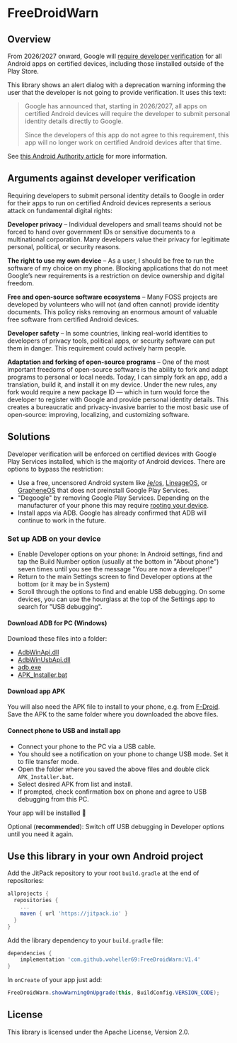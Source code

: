 # FreeDroidWarn

## Overview

From 2026/2027 onward, Google will [require developer verification](https://developer.android.com/developer-verification) for all Android apps on certified devices, including those iinstalled outside of the Play Store.

This library shows an alert dialog with a deprecation warning informing the user that the developer is not going to provide verification. It uses this text:

> Google has announced that, starting in 2026/2027, all apps on certified Android devices will require the developer to submit personal identity details directly to Google.
> 
> Since the developers of this app do not agree to this requirement, this app will no longer work on certified Android devices after that time.

See [this Android Authority article](https://www.androidauthority.com/android-developer-verification-requirements-3590911/) for more information.

## Arguments against developer verification

Requiring developers to submit personal identity details to Google in order for their apps to run on certified Android devices represents a serious attack on fundamental digital rights:

**Developer privacy** – Individual developers and small teams should not be forced to hand over government IDs or sensitive documents to a multinational corporation. Many developers value their privacy for legitimate personal, political, or security reasons.

**The right to use my own device** – As a user, I should be free to run the software of my choice on my phone. Blocking applications that do not meet Google’s new requirements is a restriction on device ownership and digital freedom.

**Free and open-source software ecosystems** – Many FOSS projects are developed by volunteers who will not (and often cannot) provide identity documents. This policy risks removing an enormous amount of valuable free software from certified Android devices.

**Developer safety** – In some countries, linking real-world identities to developers of privacy tools, political apps, or security software can put them in danger. This requirement could actively harm people.

**Adaptation and forking of open-source programs** – One of the most important freedoms of open-source software is the ability to fork and adapt programs to personal or local needs. Today, I can simply fork an app, add a translation, build it, and install it on my device. Under the new rules, any fork would require a new package ID — which in turn would force the developer to register with Google and provide personal identity details. This creates a bureaucratic and privacy-invasive barrier to the most basic use of open-source: improving, localizing, and customizing software.

## Solutions

Developer verification will be enforced on certified devices with Google Play Services installed, which is the majority of Android devices. There are options to bypass the restriction:

- Use a free, uncensored Android system like [/e/os](https://e.foundation/e-os/), [LineageOS](https://lineageos.org/), or [GrapheneOS](https://grapheneos.org/) that does not preinstall Google Play Services.
- "Degoogle" by removing Google Play Services. Depending on the manufacturer of your phone this may require [rooting your device](https://www.androidauthority.com/root-android-277350/).
- Install apps via ADB. Google has already confirmed that ADB will continue to work in the future.

### Set up ADB on your device

- Enable Developer options on your phone: In Android settings, find and tap the Build Number option (usually at the bottom in "About phone") seven times until you see the message "You are now a developer!"
- Return to the main Settings screen to find Developer options at the bottom (or it may be in System)
- Scroll through the options to find and enable USB debugging. On some devices, you can use the hourglass at the top of the Settings app to search for "USB debugging".

#### Download ADB for PC (Windows) 

Download these files into a folder:

- [AdbWinApi.dll](https://github.com/K3V1991/ADB-and-FastbootPlusPlus/blob/main/AdbWinApi.dll?raw=true)
- [AdbWinUsbApi.dll](https://github.com/K3V1991/ADB-and-FastbootPlusPlus/blob/main/AdbWinUsbApi.dll?raw=true)
- [adb.exe](https://github.com/K3V1991/ADB-and-FastbootPlusPlus/blob/main/adb.exe?raw=true)
- [APK_Installer.bat](https://github.com/woheller69/FreeDroidWarn/blob/master/APK_Installer.bat?raw=true)

#### Download app APK

You will also need the APK file to install to your phone, e.g. from [F-Droid](https://f-droid.org/). Save the APK to the same folder where you downloaded the above files.

#### Connect phone to USB and install app

- Connect your phone to the PC via a USB cable.
- You should see a notification on your phone to change USB mode. Set it to file transfer mode.
- Open the folder where you saved the above files and double click `APK_Installer.bat`.
- Select desired APK from list and install.
- If prompted, check confirmation box on phone and agree to USB debugging from this PC.

Your app will be installed 🚀

Optional (**recommended**): Switch off USB debugging in Developer options until you need it again.

## Use this library in your own Android project

Add the JitPack repository to your root `build.gradle` at the end of repositories:

```gradle
allprojects {
  repositories {
    ...
    maven { url 'https://jitpack.io' }
  }
}
```

Add the library dependency to your `build.gradle` file:

```gradle
dependencies {
    implementation 'com.github.woheller69:FreeDroidWarn:V1.4'
}
```

In `onCreate` of your app just add:

```java
FreeDroidWarn.showWarningOnUpgrade(this, BuildConfig.VERSION_CODE);
```

## License

This library is licensed under the Apache License, Version 2.0.
